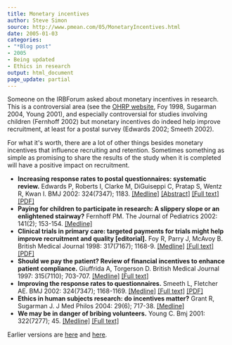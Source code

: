 ```yaml
---
title: Monetary incentives
author: Steve Simon
source: http://www.pmean.com/05/MonetaryIncentives.html
date: 2005-01-03
categories:
- "*Blog post"
- 2005
- Being updated
- Ethics in research
output: html_document
page_update: partial
---
```


Someone on the IRBForum asked about monetary incentives in research.
This is a controversial area (see the [OHRP
website](http://www.hhs.gov/ohrp/irb/irb_chapter3.htm#e7), Foy 1998,
Sugarman 2004, Young 2001), and especially controversial for studies
involving children (Fernhoff 2002) but monetary incentives do indeed
help improve recruitment, at least for a postal survey (Edwards 2002;
Smeeth 2002).

For what it's worth, there are a lot of other things besides monetary
incentives that influence recruiting and retention. Sometimes something
as simple as promising to share the results of the study when it is
completed will have a positive impact on recruitment.

- **Increasing response rates to postal questionnaires: systematic
review.** Edwards P, Roberts I, Clarke M, DiGuiseppi C, Pratap S,
Wentz R, Kwan I. BMJ 2002: 324(7347); 1183.
[\[Medline\]](http://www.ncbi.nlm.nih.gov/entrez/query.fcgi?cmd=Retrieve&db=pubmed&dopt=Abstract&list_uids=12016181)
[\[Abstract\]](http://bmj.com/cgi/content/abstract/324/7347/1183)
[\[Full text\]](http://bmj.com/cgi/content/full/324/7347/1183)
[\[PDF\]](http://bmj.com/cgi/reprint/324/7347/1183.pdf)
- **Paying for children to participate in research: A slippery slope
or an enlightened stairway?** Fernhoff PM. The Journal of Pediatrics
2002: 141(2); 153-154.
[\[Medline\]](http://www.ncbi.nlm.nih.gov/entrez/query.fcgi?cmd=Retrieve&db=pubmed&dopt=Abstract&list_uids=12183703)
- **Clinical trials in primary care: targeted payments for trials
might help improve recruitment and quality \[editorial\].** Foy R,
Parry J, McAvoy B. British Medical Journal 1998: 317(7167); 1168-9.
[\[Medline\]](http://www.ncbi.nlm.nih.gov/entrez/query.fcgi?cmd=Retrieve&db=PubMed&list_uids=9794845&dopt=Abstract)
[\[Full
text\]](http://bmj.bmjjournals.com/cgi/content/full/317/7167/1168)
[\[PDF\]](http://bmj.bmjjournals.com/cgi/reprint/317/7167/1168.pdf)
- **Should we pay the patient? Review of financial incentives to
enhance patient compliance.** Giuffrida A, Torgerson D. British
Medical Journal 1997: 315(7110); 703-707.
[\[Medline\]](http://www.ncbi.nlm.nih.gov/entrez/query.fcgi?cmd=Retrieve&db=PubMed&list_uids=9314754&dopt=Abstract)
[\[Full
text\]](http://bmj.bmjjournals.com/cgi/content/full/315/7110/703)
- **Improving the response rates to questionnaires.** Smeeth L,
Fletcher AE. BMJ 2002: 324(7347); 1168-1169.
[\[Medline\]](http://www.ncbi.nlm.nih.gov/entrez/query.fcgi?cmd=Retrieve&db=PubMed&list_uids=12016167&dopt=Abstract)
[\[Full text\]](http://bmj.com/cgi/content/full/324/7347/1168)
[\[PDF\]](http://bmj.com/cgi/reprint/324/7347/1168.pdf)
- **Ethics in human subjects research: do incentives matter?** Grant
R, Sugarman J. J Med Philos 2004: 29(6); 717-38.
[\[Medline\]](http://www.ncbi.nlm.nih.gov/entrez/query.fcgi?cmd=Retrieve&db=PubMed&list_uids=15590518&dopt=Abstract)
- **We may be in danger of bribing volunteers.** Young C. Bmj 2001:
322(7277); 45.
[\[Medline\]](http://www.ncbi.nlm.nih.gov/entrez/query.fcgi?cmd=Retrieve&db=PubMed&list_uids=11141157&dopt=Abstract)
[\[Full
text\]](http://bmj.bmjjournals.com/cgi/content/full/322/7277/45)

Earlier versions are [here][sim1] and [here][sim2].

[sim1]: http://www.pmean.com/05/MonetaryIncentives.html
[sim2]: http://new.pmean.com/monetary-incentives/
